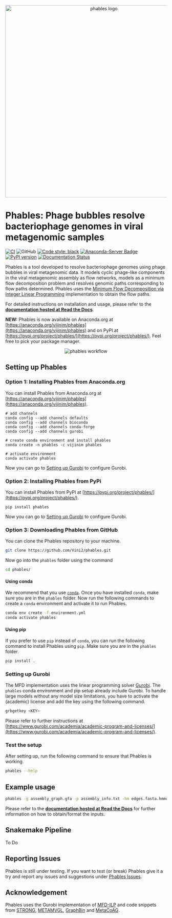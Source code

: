 <p align="center">
  <img src="https://raw.githubusercontent.com/Vini2/phables/master/phables_logo.png" width="600" title="phables logo" alt="phables logo">
</p>

Phables: Phage bubbles resolve bacteriophage genomes in viral metagenomic samples
===============

[![CI](https://github.com/Vini2/phables/actions/workflows/testing.yml/badge.svg)](https://github.com/Vini2/phables/actions/workflows/testing.yml)
![GitHub](https://img.shields.io/github/license/Vini2/phables)
[![Code style: black](https://img.shields.io/badge/code%20style-black-000000.svg)](https://github.com/psf/black)
[![Anaconda-Server Badge](https://anaconda.org/vijinim/phables/badges/version.svg)](https://anaconda.org/vijinim/phables)
[![PyPI version](https://badge.fury.io/py/phables.svg)](https://badge.fury.io/py/phables)
[![Documentation Status](https://readthedocs.org/projects/phables/badge/?version=latest)](https://phables.readthedocs.io/en/latest/?badge=latest)

Phables is a tool developed to resolve bacteriophage genomes using phage bubbles in viral metagenomic data. It models cyclic phage-like components in the viral metagenomic assembly as flow networks, models as a minimum flow decomposition problem and resolves genomic paths corresponding to flow paths determined. Phables uses the [Minimum Flow Decomposition via  Integer Linear Programming](https://github.com/algbio/MFD-ILP) implementation to obtain the flow paths.

For detailed instructions on installation and usage, please refer to the [**documentation hosted at Read the Docs**](https://phables.readthedocs.io/en/latest/).

**NEW:** Phables is now available on Anaconda.org at [https://anaconda.org/vijinim/phables](https://anaconda.org/vijinim/phables) and on PyPI at [https://pypi.org/project/phables/](https://pypi.org/project/phables/). Feel free to pick your package manager.

<p align="center">
  <img src="https://raw.githubusercontent.com/Vini2/phables/master/Phables_workflow.png" title="phables workflow" alt="phables workflow">
</p>

## Setting up Phables

### Option 1: Installing Phables from Anaconda.org

You can install Phables from Anaconda.org at [https://anaconda.org/vijinim/phables](https://anaconda.org/vijinim/phables).

```
# add channels
conda config --add channels defaults
conda config --add channels bioconda
conda config --add channels conda-forge
conda config --add channels gurobi

# create conda environment and install phables
conda create -n phables -c vijinim phables

# activate environment
conda activate phables
```

Now you can go to [Setting up Gurobi](#setting-up-gurobi) to configure Gurobi.

### Option 2: Installing Phables from PyPi

You can install Phables from PyPI at [https://pypi.org/project/phables/](https://pypi.org/project/phables/).

```
pip install phables
```

Now you can go to [Setting up Gurobi](#setting-up-gurobi) to configure Gurobi.

### Option 3: Downloading Phables from GitHub

You can clone the Phables repository to your machine.

```bash
git clone https://github.com/Vini2/phables.git
```

Now go into the `phables` folder using the command

```bash
cd phables/
```

#### Using conda

We recommend that you use [`conda`](https://docs.conda.io/en/latest/). Once you have installed `conda`, make sure you are in the `phables` folder. Now run the following commands to create a `conda` environment and activate it to run Phables.

```bash
conda env create -f environment.yml
conda activate phables
```

#### Using pip

If you prefer to use `pip` instead of `conda`, you can run the following command to install Phables using `pip`. Make sure you are in the `phables` folder.

```bash
pip install .
```

### Setting up Gurobi

The MFD implementation uses the linear programming solver [Gurobi](https://www.gurobi.com/). The `phables` conda environment and pip setup already include Gurobi. To handle large models without any model size limitations, you have to activate the (academic) license and add the key using the following command.

```bash
grbgetkey <KEY>
```

Please refer to further instructions at [https://www.gurobi.com/academia/academic-program-and-licenses/](https://www.gurobi.com/academia/academic-program-and-licenses/).

### Test the setup

After setting up, run the following command to ensure that Phables is working.

```bash
phables --help
```

## Example usage

```bash
phables -g assembly_graph.gfa -p assembly_info.txt -hm edges.fasta.hmmout -ph phrog_annot.tsv -c coverage.tsv -b bam_files/ -o /output/path/
```

Please refer to the [**documentation hosted at Read the Docs**](https://phables.readthedocs.io/en/latest/) for further information on how to obtain/format the inputs.

## Snakemake Pipeline

To Do

## Reporting Issues

Phables is still under testing. If you want to test (or break) Phables give it a try and report any issues and suggestions under [Phables Issues](https://github.com/Vini2/phables/issues).


## Acknowledgement

Phables uses the Gurobi implementation of [MFD-ILP](https://github.com/algbio/MFD-ILP) and code snippets from [STRONG](https://github.com/chrisquince/STRONG), [METAMVGL](https://github.com/ZhangZhenmiao/METAMVGL), [GraphBin](https://github.com/metagentools/GraphBin) and [MetaCoAG](https://github.com/metagentools/MetaCoAG).
